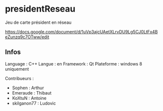 ﻿presidentReseau
===============

Jeu de carte président en réseau

https://docs.google.com/document/d/1uVp3ajcUAetXLrvDU9Lg5CJ0LtFx4BeZunzq9c7OTww/edit


Infos
--------------
Language : C++
Langue : en
Framework : Qt
Plateforme : windows 8 uniquement

Contribueurs :
- Sophen : Arthur 
- Emeraude : Thibaut
- KoXtuN : Antoine
- skilganon77 : Ludovic
